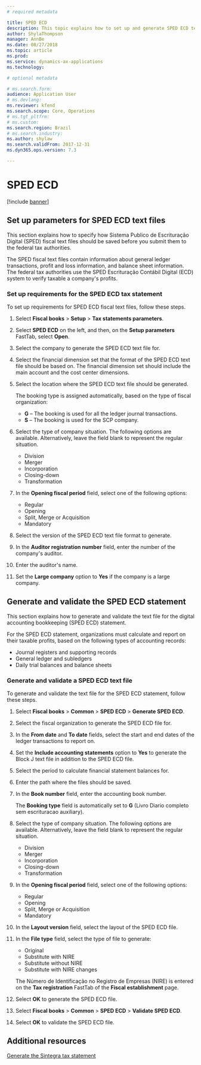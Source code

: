 ```yaml
---
# required metadata

title: SPED ECD
description: This topic explains how to set up and generate SPED ECD text files.
author: ShylaThompson
manager: AnnBe
ms.date: 08/27/2018
ms.topic: article
ms.prod: 
ms.service: dynamics-ax-applications
ms.technology:

# optional metadata

# ms.search.form:  
audience: Application User
# ms.devlang: 
ms.reviewer: kfend
ms.search.scope: Core, Operations
# ms.tgt_pltfrm: 
# ms.custom: 
ms.search.region: Brazil
# ms.search.industry: 
ms.author: shylaw
ms.search.validFrom: 2017-12-31
ms.dyn365.ops.version: 7.3

---
```


# SPED ECD

[!include [banner](../includes/banner.md)]

## Set up parameters for SPED ECD text files

This section explains how to specify how Sistema Publico de Escrituração Digital (SPED) fiscal text files should be saved before you submit them to the federal tax authorities.

The SPED fiscal text files contain information about general ledger transactions, profit and loss information, and balance sheet information. The federal tax authorities use the SPED Escrituração Contábil Digital (ECD) system to verify taxable a company's profits. 

### Set up requirements for the SPED ECD tax statement

To set up requirements for SPED ECD fiscal text files, follow these steps.

1.  Select **Fiscal books** \> **Setup** \> **Tax statements parameters**.
2.  Select **SPED ECD** on the left, and then, on the **Setup parameters** FastTab, select **Open**.
3.  Select the company to generate the SPED ECD text file for.
4.  Select the financial dimension set that the format of the SPED ECD text file should be based on. The financial dimension set should include the main account and the cost center dimensions.
5.  Select the location where the SPED ECD text file should be generated.

    The booking type is assigned automatically, based on the type of fiscal organization:

    -  **G** – The booking is used for all the ledger journal transactions.
    -  **S** – The booking is used for the SCP company.

6.  Select the type of company situation. The following options are available. Alternatively, leave the field blank to represent the regular situation.

    -  Division
    -  Merger
    -  Incorporation
    -  Closing-down
    -  Transformation

7.  In the **Opening fiscal period** field, select one of the following options:

    -  Regular
    -  Opening
    -  Split, Merge or Acquisition
    -  Mandatory

8.  Select the version of the SPED ECD text file format to generate.
9.  In the **Auditor registration number** field, enter the number of the company's auditor.
10. Enter the auditor's name.
11. Set the **Large company** option to **Yes** if the company is a large company.

## Generate and validate the SPED ECD statement 

This section explains how to generate and validate the text file for the digital accounting bookkeeping (SPED ECD) statement.

For the SPED ECD statement, organizations must calculate and report on their taxable profits, based on the following types of accounting records:

- Journal registers and supporting records
- General ledger and subledgers
- Daily trial balances and balance sheets

### Generate and validate a SPED ECD text file

To generate and validate the text file for the SPED ECD statement, follow these steps.

1.  Select **Fiscal books** \> **Common** \> **SPED ECD** \> **Generate SPED ECD**.
2.  Select the fiscal organization to generate the SPED ECD file for.
3.  In the **From date** and **To date** fields, select the start and end dates of the ledger transactions to report on.
4.  Set the **Include accounting statements** option to **Yes** to generate the Block J text file in addition to the SPED ECD file.
5.  Select the period to calculate financial statement balances for.
6.  Enter the path where the files should be saved.
7.  In the **Book number** field, enter the accounting book number.

    The **Booking type** field is automatically set to **G** (Livro Diario completo sem escrituracao auxiliary).

8.  Select the type of company situation. The following options are available. Alternatively, leave the field blank to represent the regular situation.

    -  Division
    -  Merger
    -  Incorporation
    -  Closing-down
    -  Transformation

9.  In the **Opening fiscal period** field, select one of the following options:

    -  Regular
    -  Opening
    -  Split, Merge or Acquisition
    -  Mandatory

10. In the **Layout version** field, select the layout of the SPED ECD file.
11. In the **File type** field, select the type of file to generate:

    -  Original
    -  Substitute with NIRE
    -  Substitute without NIRE
    -  Substitute with NIRE changes

    The Número de Identificação no Registro de Empresas (NIRE) is entered on the **Tax registration** FastTab of the **Fiscal establishment** page.

12. Select **OK** to generate the SPED ECD file.
13. Select **Fiscal books** \> **Common** \> **SPED ECD** \> **Validate SPED ECD**.
14. Select **OK** to validate the SPED ECD file.

## Additional resources

[Generate the Sintegra tax statement](https://github.com/MicrosoftDocs/Dynamics-365-Operations/blob/bra-parameters-tax/articles/financials/localizations/latam-bra-set-up-parameters-for-tax-statements.md)
